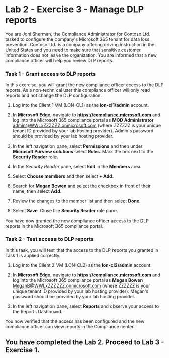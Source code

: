 # Lab 2 - Exercise 3 - Manage DLP reports

You are Joni Sherman, the Compliance Administrator for Contoso Ltd. tasked to configure the company's Microsoft 365 tenant for data loss prevention. Contoso Ltd. is a company offering driving instruction in the United States and you need to make sure that sensitive customer information does not leave the organization. You are informed that a new compliance officer will help you review DLP reports.

### Task 1 - Grant access to DLP reports

In this exercise, you will grant the new compliance officer access to the DLP reports. As a non-technical user this compliance officer will only read reports and not change the DLP configuration.

1. Log into the Client 1 VM (LON-CL1) as the **lon-cl1\admin** account.

2. In **Microsoft Edge**, navigate to **https://compliance.microsoft.com** and log into the Microsoft 365 compliance portal as **MOD Administrator** admin@WWLxZZZZZZ.onmicrosoft.com (where ZZZZZZ is your unique tenant ID provided by your lab hosting provider).  Admin's password should be provided by your lab hosting provider.

3. In the left navigation pane, select **Permissions** and then under **Microsoft Purview solutions** select **Roles**.  Mark the box next to the **Security Reader** role.

4. In the *Security Reader* pane, select **Edit** in the **Members** area.

5. Select **Choose members** and then select **+ Add**.

6. Search for **Megan Bowen** and select the checkbox in front of their name, then select **Add**.

7. Review the changes to the member list and then select **Done**.

8. Select **Save**. Close the **Security Reader** role pane.

You have now granted the new compliance officer access to the DLP reports in the Microsoft 365 compliance portal.

### Task 2 - Test access to DLP reports

In this task, you will test that the access to the DLP reports you granted in Task 1 is applied correctly.

1. Log into the Client 2 VM (LON-CL2) as the **lon-cl2\admin** account.

2. In **Microsoft Edge**, navigate to **https://compliance.microsoft.com** and log into the Microsoft 365 compliance portal as **Megan Bowen** MeganB@WWLxZZZZZZ.onmicrosoft.com (where ZZZZZZ is your unique tenant ID provided by your lab hosting provider).  Megan's password should be provided by your lab hosting provider.

3. In the left navigation pane, select **Reports** and observe your access to the Reports Dashboard.

You now verified that the access has been configured and the new compliance officer can view reports in the Compliance center.

## You have completed the Lab 2. Proceed to Lab 3 - Exercise 1.
